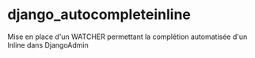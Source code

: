 # django_autocompleteinline
Mise en place d'un WATCHER permettant la complétion automatisée d'un Inline dans DjangoAdmin
